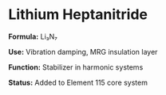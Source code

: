 # Lithium Heptanitride
**Formula:** Li₃N₇

**Use:** Vibration damping, MRG insulation layer

**Function:** Stabilizer in harmonic systems

**Status:** Added to Element 115 core system
